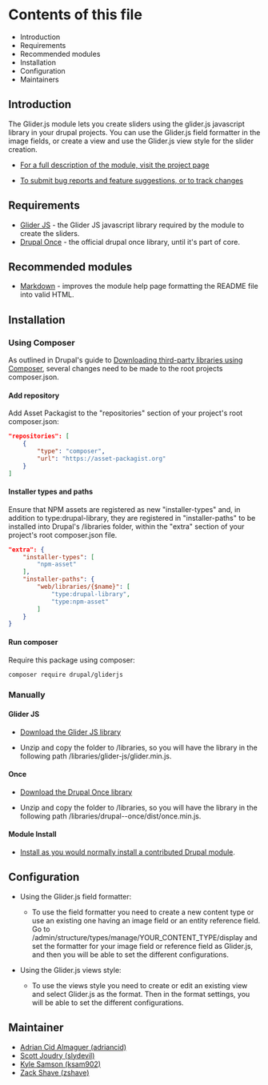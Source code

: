 # Contents of this file

- Introduction
- Requirements
- Recommended modules
- Installation
- Configuration
- Maintainers

## Introduction

The Glider.js module lets you create sliders using the glider.js javascript library in your drupal projects. You can use the Glider.js field formatter in the image fields, or create a view and use the Glider.js view style for the slider creation.

- [For a full description of the module, visit the project page](https://www.drupal.org/project/gliderjs)

- [To submit bug reports and feature suggestions, or to track changes](https://www.drupal.org/project/issues/search/gliderjs)

## Requirements

- [Glider JS](https://asset-packagist.org/package/npm-asset/glider-js) - the Glider JS javascript library required by the module to create the sliders.
- [Drupal Once](https://asset-packagist.org/package/npm-asset/drupal--once) - the official drupal once library, until it's part of core.

## Recommended modules

- [Markdown](https://www.drupal.org/project/markdown) - improves the module help page formatting the README file into valid HTML.

## Installation

### Using Composer

As outlined in Drupal's guide to [Downloading third-party libraries using Composer](https://www.drupal.org/docs/develop/using-composer/using-composer-to-install-drupal-and-manage-dependencies#third-party-libraries), several changes need to be made to the root projects composer.json.

#### Add repository

Add Asset Packagist to the "repositories" section of your project's root composer.json:

```json
"repositories": [
    {
        "type": "composer",
        "url": "https://asset-packagist.org"
    }
]
```

#### Installer types and paths

Ensure that NPM assets are registered as new "installer-types" and, in addition to type:drupal-library, they are registered in "installer-paths" to be installed into Drupal's /libraries folder, within the "extra" section of your project's root composer.json file.

```json
"extra": {
    "installer-types": [
        "npm-asset"
    ],
    "installer-paths": {
        "web/libraries/{$name}": [
            "type:drupal-library",
            "type:npm-asset"
        ]
    }
}
```

#### Run composer

Require this package using composer:

```sh
composer require drupal/gliderjs
```

### Manually

#### Glider JS

- [Download the Glider JS library](https://github.com/NickPiscitelli/Glider.js)

- Unzip and copy the folder to /libraries, so you will have the library in the following path /libraries/glider-js/glider.min.js.

#### Once

- [Download the Drupal Once library](https://git.drupalcode.org/project/once/-/tree/1.0.x)

- Unzip and copy the folder to /libraries, so you will have the library in the following path /libraries/drupal--once/dist/once.min.js.

#### Module Install

- [Install as you would normally install a contributed Drupal module](https://www.drupal.org/docs/8/extending-drupal-8/installing-modules).

## Configuration

- Using the Glider.js field formatter:
  - To use the field formatter you need to create a new content type or use an existing one having an image field or an entity reference field. Go to /admin/structure/types/manage/YOUR_CONTENT_TYPE/display and set the formatter for your image field or reference field as Glider.js, and then you will be able to set the different configurations.

- Using the Glider.js views style:
  - To use the views style you need to create or edit an existing view and select Glider.js as the format. Then in the format settings, you will be able to set the different configurations.

## Maintainer

- [Adrian Cid Almaguer (adriancid)](https://www.drupal.org/u/adriancid)
- [Scott Joudry (slydevil)](https://www.drupal.org/u/slydevil)
- [Kyle Samson (ksam902)](https://www.drupal.org/u/ksam902)
- [Zack Shave (zshave)](https://www.drupal.org/u/zshave)

